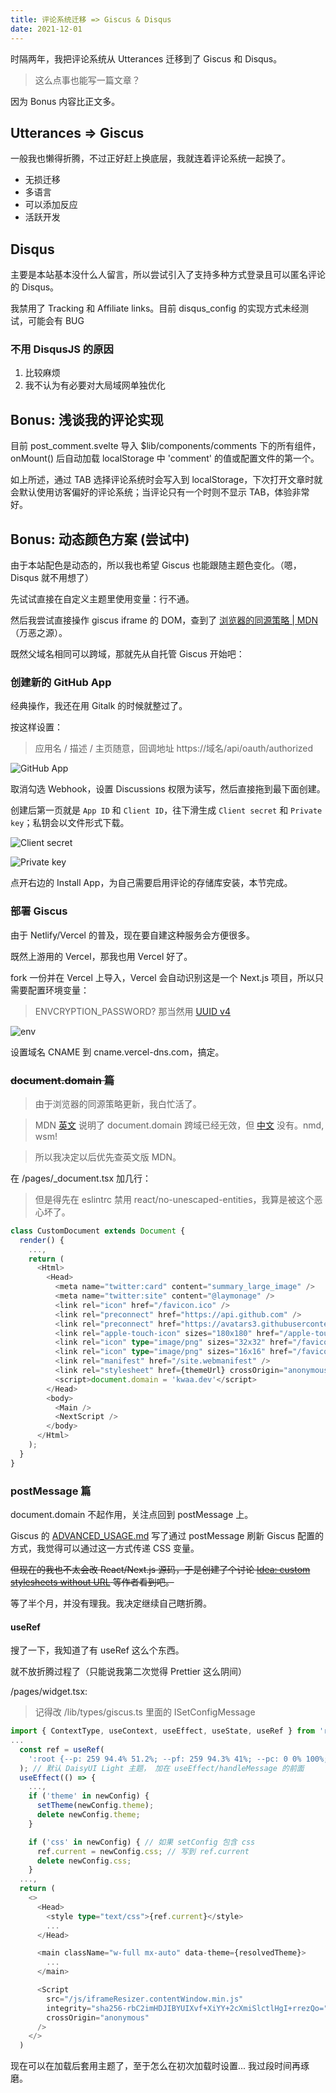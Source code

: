 ```yaml
---
title: 评论系统迁移 => Giscus & Disqus
date: 2021-12-01
---
```


时隔两年，我把评论系统从 Utterances 迁移到了 Giscus 和 Disqus。

> 这么点事也能写一篇文章？

因为 Bonus 内容比正文多。

## Utterances => Giscus

一般我也懒得折腾，不过正好赶上换底层，我就连着评论系统一起换了。

- 无损迁移
- 多语言
- 可以添加反应
- 活跃开发

## Disqus

主要是本站基本没什么人留言，所以尝试引入了支持多种方式登录且可以匿名评论的 Disqus。

我禁用了 Tracking 和 Affiliate links。目前 disqus_config 的实现方式未经测试，可能会有 BUG

### 不用 DisqusJS 的原因

1. 比较麻烦
2. 我不认为有必要对大局域网单独优化

## Bonus: 浅谈我的评论实现

目前 post_comment.svelte 导入 $lib/components/comments 下的所有组件，onMount() 后自动加载 localStorage 中 'comment' 的值或配置文件的第一个。

如上所述，通过 TAB 选择评论系统时会写入到 localStorage，下次打开文章时就会默认使用访客偏好的评论系统；当评论只有一个时则不显示 TAB，体验非常好。

## Bonus: 动态颜色方案 (尝试中)

由于本站配色是动态的，所以我也希望 Giscus 也能跟随主题色变化。（嗯，Disqus 就不用想了）

先试试直接在自定义主题里使用变量：行不通。

然后我尝试直接操作 giscus iframe 的 DOM，查到了 [浏览器的同源策略 | MDN](https://developer.mozilla.org/zh-CN/docs/Web/Security/Same-origin_policy)（万恶之源）。

既然父域名相同可以跨域，那就先从自托管 Giscus 开始吧：

### 创建新的 GitHub App

经典操作，我还在用 Gitalk 的时候就整过了。

按这样设置：

> 应用名 / 描述 / 主页随意，回调地址 https://域名/api/oauth/authorized

![GitHub App](/giscus-disqus/github_app.webp)

取消勾选 Webhook，设置 Discussions 权限为读写，然后直接拖到最下面创建。

创建后第一页就是 `App ID` 和 `Client ID`，往下滑生成 `Client secret` 和 `Private key`；私钥会以文件形式下载。

![Client secret](/giscus-disqus/client_secret.webp)

![Private key](/giscus-disqus/private_key.webp)

点开右边的 Install App，为自己需要启用评论的存储库安装，本节完成。

### 部署 Giscus

由于 Netlify/Vercel 的普及，现在要自建这种服务会方便很多。

既然上游用的 Vercel，那我也用 Vercel 好了。

fork 一份并在 Vercel 上导入，Vercel 会自动识别这是一个 Next.js 项目，所以只需要配置环境变量：

> ENVCRYPTION_PASSWORD? 那当然用 [UUID v4](https://www.uuidgenerator.net/version4)

![env](/giscus-disqus/env.webp)

设置域名 CNAME 到 cname.vercel-dns.com，搞定。

### ~~document.domain 篇~~

> 由于浏览器的同源策略更新，我白忙活了。

> MDN [英文](https://developer.mozilla.org/en-US/docs/Web/Security/Same-origin_policy) 说明了 document.domain 跨域已经无效，但 [中文](https://developer.mozilla.org/zh-CN/docs/Web/Security/Same-origin_policy) 没有。nmd, wsm!

> 所以我决定以后优先查英文版 MDN。

在 /pages/\_document.tsx 加几行：

> 但是得先在 eslintrc 禁用 react/no-unescaped-entities，我算是被这个恶心坏了。

```ts
class CustomDocument extends Document {
  render() {
    ...,
    return (
      <Html>
        <Head>
          <meta name="twitter:card" content="summary_large_image" />
          <meta name="twitter:site" content="@laymonage" />
          <link rel="icon" href="/favicon.ico" />
          <link rel="preconnect" href="https://api.github.com" />
          <link rel="preconnect" href="https://avatars3.githubusercontent.com" />
          <link rel="apple-touch-icon" sizes="180x180" href="/apple-touch-icon.png" />
          <link rel="icon" type="image/png" sizes="32x32" href="/favicon-32x32.png" />
          <link rel="icon" type="image/png" sizes="16x16" href="/favicon-16x16.png" />
          <link rel="manifest" href="/site.webmanifest" />
          <link rel="stylesheet" href={themeUrl} crossOrigin="anonymous" id="giscus-theme" />
          <script>document.domain = 'kwaa.dev'</script>
        </Head>
        <body>
          <Main />
          <NextScript />
        </body>
      </Html>
    );
  }
}
```

### postMessage 篇

document.domain 不起作用，关注点回到 postMessage 上。

Giscus 的 [ADVANCED_USAGE.md](https://github.com/giscus/giscus/blob/main/ADVANCED-USAGE.md) 写了通过 postMessage 刷新 Giscus 配置的方式，我觉得可以通过这一方式传递 CSS 变量。

~~但现在的我也不太会改 React/Next.js 源码，于是创建了个讨论 [Idea: custom stylesheets without URL](https://github.com/giscus/giscus/discussions/247) 等作者看到吧。~~

等了半个月，并没有理我。我决定继续自己瞎折腾。

#### useRef

搜了一下，我知道了有 useRef 这么个东西。

就不放折腾过程了（只能说我第二次觉得 Prettier 这么阴间）

/pages/widget.tsx:

> 记得改 /lib/types/giscus.ts 里面的 ISetConfigMessage

```ts
import { ContextType, useContext, useEffect, useState, useRef } from 'react';
...
  const ref = useRef(
    ':root {--p: 259 94.4% 51.2%; --pf: 259 94.3% 41%; --pc: 0 0% 100%; --s: 314 100% 47.1%; --sf: 314 100% 37.1%; --sc: 0 0% 100%; --a: 174 60% 51%; --af: 174 59.8% 41%; --ac: 0 0% 100%; --n: 219 14.1% 27.8%; --nf: 222 13.4% 19%; --nc: 0 0% 100%; --b1: 0 0% 100%; --b2: 210 20% 98%; --b3: 216 12.2% 83.9%; --bc: 215 27.9% 16.9%; --in: 207 89.8% 53.9%; --su: 174 100% 29%; --wa: 36 100% 50%; --er: 14 100% 57.1%}',
  ); // 默认 DaisyUI Light 主题， 加在 useEffect/handleMessage 的前面
  useEffect(() => {
    ...,
    if ('theme' in newConfig) {
      setTheme(newConfig.theme);
      delete newConfig.theme;
    }

    if ('css' in newConfig) { // 如果 setConfig 包含 css
      ref.current = newConfig.css; // 写到 ref.current
      delete newConfig.css;
    }
  ...,
  return (
    <>
      <Head>
        <style type="text/css">{ref.current}</style>
        ...
      </Head>

      <main className="w-full mx-auto" data-theme={resolvedTheme}>
        ...
      </main>

      <Script
        src="/js/iframeResizer.contentWindow.min.js"
        integrity="sha256-rbC2imHDJIBYUIXvf+XiYY+2cXmiSlctlHgI+rrezQo="
        crossOrigin="anonymous"
      />
    </>
  )
```

现在可以在加载后套用主题了，至于怎么在初次加载时设置... 我过段时间再琢磨。
